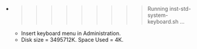 * >>>>>>>>> Running inst-std-system-keyboard.sh ...
  * Insert keyboard menu in Administration.
  * Disk size = 3495712K. Space Used = 4K.
